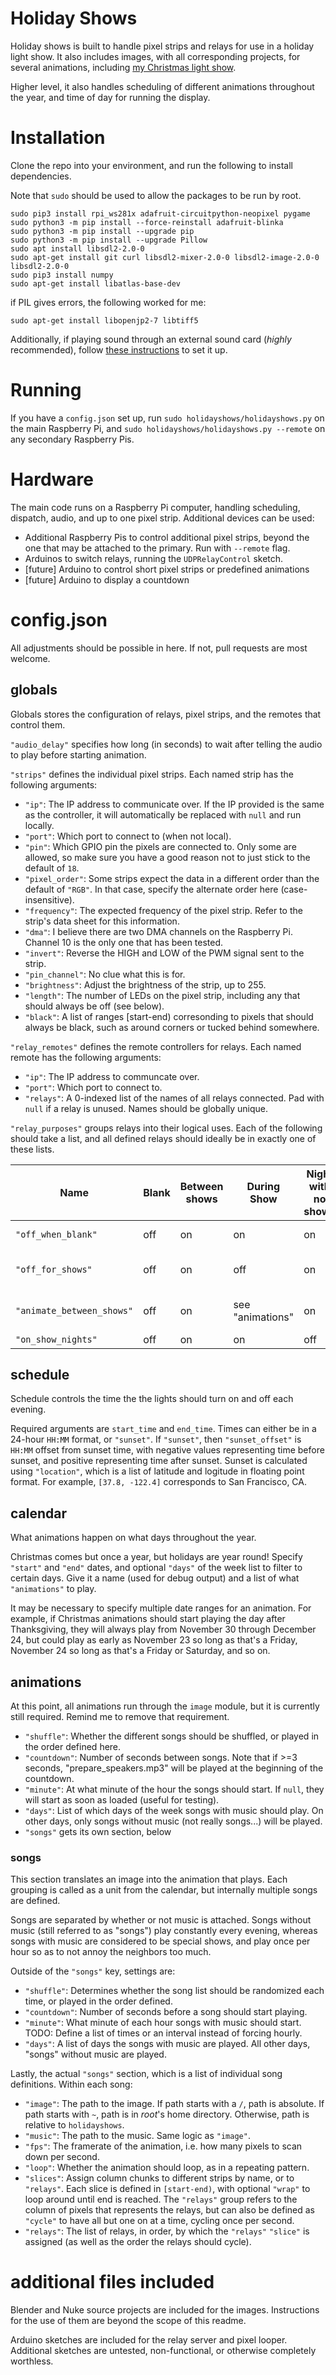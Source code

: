# Holiday Shows

Holiday shows is built to handle pixel strips and relays for use in a holiday light show. It also includes images, with all corresponding projects, for several animations, including [my Christmas light show](https://youtube.com/playlist?list=PL5_7cNnkl5ej_f4FlKBPtnKV2Qg7zWjKU).

Higher level, it also handles scheduling of different animations throughout the year, and time of day for running the display.

# Installation

Clone the repo into your environment, and run the following to install dependencies.

Note that `sudo` should be used to allow the packages to be run by root.

    sudo pip3 install rpi_ws281x adafruit-circuitpython-neopixel pygame
    sudo python3 -m pip install --force-reinstall adafruit-blinka
    sudo python3 -m pip install --upgrade pip
    sudo python3 -m pip install --upgrade Pillow
    sudo apt install libsdl2-2.0-0
    sudo apt-get install git curl libsdl2-mixer-2.0-0 libsdl2-image-2.0-0 libsdl2-2.0-0
    sudo pip3 install numpy
    sudo apt-get install libatlas-base-dev

if PIL gives errors, the following worked for me:

    sudo apt-get install libopenjp2-7 libtiff5

Additionally, if playing sound through an external sound card (*highly* recommended), follow [these instructions](https://raspberrypi.stackexchange.com/questions/80072/how-can-i-use-an-external-usb-sound-card-and-set-it-as-default) to set it up.

# Running

If you have a `config.json` set up, run `sudo holidayshows/holidayshows.py` on the main Raspberry Pi, and `sudo holidayshows/holidayshows.py --remote` on any secondary Raspberry Pis.

# Hardware

The main code runs on a Raspberry Pi computer, handling scheduling, dispatch, audio, and up to one pixel strip. Additional devices can be used:

- Additional Raspberry Pis to control additional pixel strips, beyond the one that may be attached to the primary. Run with `--remote` flag.
- Arduinos to switch relays, running the `UDPRelayControl` sketch.
- [future] Arduino to control short pixel strips or predefined animations
- [future] Arduino to display a countdown

# config.json

All adjustments should be possible in here. If not, pull requests are most welcome.

## globals

Globals stores the configuration of relays, pixel strips, and the remotes that control them.

`"audio_delay"` specifies how long (in seconds) to wait after telling the audio to play before starting animation.

`"strips"` defines the individual pixel strips. Each named strip has the following arguments:

- `"ip"`: The IP address to communicate over. If the IP provided is the same as the controller, it will automatically be replaced with `null` and run locally.
- `"port"`: Which port to connect to (when not local).
- `"pin"`: Which GPIO pin the pixels are connected to. Only some are allowed, so make sure you have a good reason not to just stick to the default of `18`.
- `"pixel_order"`: Some strips expect the data in a different order than the default of `"RGB"`. In that case, specify the alternate order here (case-insensitive).
- `"frequency"`: The expected frequency of the pixel strip. Refer to the strip's data sheet for this information.
- `"dma"`: I believe there are two DMA channels on the Raspberry Pi. Channel 10 is the only one that has been tested.
- `"invert"`: Reverse the HIGH and LOW of the PWM signal sent to the strip.
- `"pin_channel"`: No clue what this is for.
- `"brightness"`: Adjust the brightness of the strip, up to 255.
- `"length"`: The number of LEDs on the pixel strip, including any that should always be off (see below).
- `"black"`: A list of ranges [start-end) corresonding to pixels that should always be black, such as around corners or tucked behind somewhere.

`"relay_remotes"` defines the remote controllers for relays. Each named remote has the following arguments:

- `"ip"`: The IP address to communcate over.
- `"port"`: Which port to connect to.
- `"relays"`: A 0-indexed list of the names of all relays connected. Pad with `null` if a relay is unused. Names should be globally unique.

`"relay_purposes"` groups relays into their logical uses. Each of the following should take a list, and all defined relays should ideally be in exactly one of these lists.

Name                        | Blank | Between shows | During Show       | Night with no shows   | Example                           |
----------------------------|-------|---------------|-------------------|-----------------------|-----------------------------------|
`"off_when_blank"`          | off   | on            | on                | on                    | power supplies                    |
`"off_for_shows"`           | off   | on            | off               | on                    | sign advertising the show         |
`"animate_between_shows"`   | off   | on            | see "animations"  | on                    | note, "on" is through animation   |
`"on_show_nights"`          | off   | on            | on                | off                   | speakers                          |

## schedule

Schedule controls the time the the lights should turn on and off each evening.

Required arguments are `start_time` and `end_time`. Times can either be in a 24-hour `HH:MM` format, or `"sunset"`. If `"sunset"`, then `"sunset_offset"` is `HH:MM` offset from sunset time, with negative values representing time before sunset, and positive representing time after sunset. Sunset is calculated using `"location"`, which is a list of latitude and logitude in floating point format. For example, `[37.8, -122.4]` corresponds to San Francisco, CA.

## calendar

What animations happen on what days throughout the year.

Christmas comes but once a year, but holidays are year round! Specify `"start"` and `"end"` dates, and optional `"days"` of the week list to filter to certain days. Give it a name (used for debug output) and a list of what `"animations"` to play.

It may be necessary to specify multiple date ranges for an animation. For example, if Christmas animations should start playing the day after Thanksgiving, they will always play from November 30 through December 24, but could play as early as November 23 so long as that's a Friday, November 24 so long as that's a Friday or Saturday, and so on.

## animations

At this point, all animations run through the `image` module, but it is currently still required. Remind me to remove that requirement.

- `"shuffle"`: Whether the different songs should be shuffled, or played in the order defined here.
- `"countdown"`: Number of seconds between songs. Note that if >=3 seconds, "prepare_speakers.mp3" will be played at the beginning of the countdown.
- `"minute"`: At what minute of the hour the songs should start. If `null`, they will start as soon as loaded (useful for testing).
- `"days"`: List of which days of the week songs with music should play. On other days, only songs without music (not really songs...) will be played.
- `"songs"` gets its own section, below

### songs

This section translates an image into the animation that plays. Each grouping is called as a unit from the calendar, but internally multiple songs are defined.

Songs are separated by whether or not music is attached. Songs without music (still referred to as "songs") play constantly every evening, whereas songs with music are considered to be special shows, and play once per hour so as to not annoy the neighbors too much.

Outside of the `"songs"` key, settings are:

- `"shuffle"`: Determines whether the song list should be randomized each time, or played in the order defined.
- `"countdown"`: Number of seconds before a song should start playing.
- `"minute"`: What minute of each hour songs with music should start. TODO: Define a list of times or an interval instead of forcing hourly.
- `"days"`: A list of days the songs with music are played. All other days, "songs" without music are played.

Lastly, the actual `"songs"` section, which is a list of individual song definitions. Within each song:

- `"image"`: The path to the image. If path starts with a `/`, path is absolute. If path starts with `~`, path is in *root*'s home directory. Otherwise, path is relative to `holidayshows`.
- `"music"`: The path to the music. Same logic as `"image"`.
- `"fps"`: The framerate of the animation, i.e. how many pixels to scan down per second.
- `"loop"`: Whether the animation should loop, as in a repeating pattern.
- `"slices"`: Assign column chunks to different strips by name, or to `"relays"`. Each slice is defined in `[start-end)`, with optional `"wrap"` to loop around until end is reached. The `"relays"` group refers to the column of pixels that represents the relays, but can also be defined as `"cycle"` to have all but one on at a time, cycling once per second.
- `"relays"`: The list of relays, in order, by which the `"relays"` `"slice"` is assigned (as well as the order the relays should cycle).

# additional files included

Blender and Nuke source projects are included for the images. Instructions for the use of them are beyond the scope of this readme.

Arduino sketches are included for the relay server and pixel looper. Additional sketches are untested, non-functional, or otherwise completely worthless.
